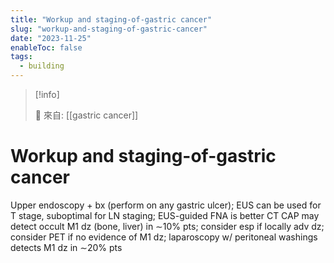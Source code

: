 ```yaml
---
title: "Workup and staging-of-gastric cancer"
slug: "workup-and-staging-of-gastric-cancer"
date: "2023-11-25"
enableToc: false
tags:
  - building
---
```


> [!info]
>
> 🌱 來自: [[gastric cancer]]

# Workup and staging-of-gastric cancer

Upper endoscopy + bx (perform on any gastric ulcer); EUS can be used for T stage, suboptimal for LN staging; EUS-guided FNA is better
CT CAP may detect occult M1 dz (bone, liver) in ∼10% pts; consider esp if locally adv dz; consider PET if no evidence of M1 dz; laparoscopy w/ peritoneal washings detects M1 dz in ∼20% pts
